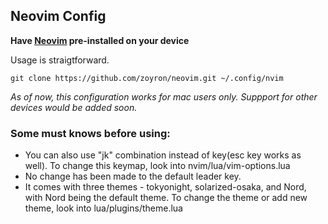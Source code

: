 ## Neovim Config

**Have [Neovim](https://neovim.io/) pre-installed on your device**

Usage is straigtforward. 

    git clone https://github.com/zoyron/neovim.git ~/.config/nvim

*As of now, this configuration works for mac users only. Suppport for other devices would be added soon.*

### Some must knows before using:

- You can also use "jk" combination instead of <Esc> key(esc key works as well). To change this keymap, look into nvim/lua/vim-options.lua
- No change has been made to the default leader key.
- It comes with three themes - tokyonight, solarized-osaka, and Nord, with Nord being the default theme. To change the theme or add new theme, look into lua/plugins/theme.lua
